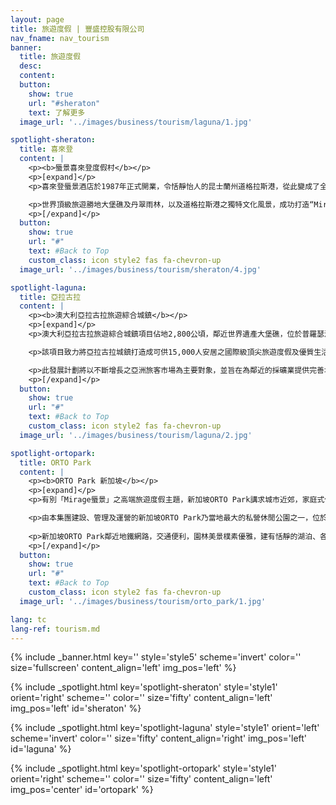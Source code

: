 ```yaml
---
layout: page
title: 旅遊度假 | 豐盛控股有限公司
nav_fname: nav_tourism
banner:
  title: 旅遊度假
  desc:
  content:
  button:
    show: true
    url: "#sheraton"
    text: 了解更多
  image_url: '../images/business/tourism/laguna/1.jpg'

spotlight-sheraton:
  title: 喜來登
  content: |
    <p><b>蜃景喜來登度假村</b></p>
    <p>[expand]</p>
    <p>喜來登蜃景酒店於1987年正式開業，令恬靜怡人的昆士蘭州道格拉斯港，從此變成了全球熱捧之熱帶度假旅遊樂園，各國政要巨星包括中國前國家主席江澤民、美國前總統克林頓、美國著名影星湯姆漢克斯及約翰．特拉沃爾塔、英國著名歌手米克．賈格爾、德國名模克勞迪亞．希弗等均曾經造訪該酒店，在四英里的沙灘上留下璀璨光影。</p>

    <p>世界頂級旅遊勝地大堡礁及丹翠雨林，以及道格拉斯港之獨特文化風景，成功打造“Mirgae蜃景”為高端旅遊度假品牌，豐盛控股更將此高端旅遊度假品牌，引入至中國及其他國家旅遊地產項目。</p>
    <p>[/expand]</p>
  button:
    show: true
    url: "#"
    text: #Back to Top
    custom_class: icon style2 fas fa-chevron-up
  image_url: '../images/business/tourism/sheraton/4.jpg'

spotlight-laguna:
  title: 亞拉古拉
  content: |
    <p><b>澳大利亞拉古拉旅遊綜合城鎮</b></p>
    <p>[expand]</p>
    <p>澳大利亞拉古拉旅遊綜合城鎮項目佔地2,800公頃，鄰近世界遺產大堡礁，位於普羅瑟派恩機場以南25公里，距離Bruce高速公路8公里，毗鄰Midge Point小鎮。項目座落於聖靈群島地區，聖靈群島由74座景色秀麗的小島組成，毗鄰大堡礁，成就當地成為廿壹世紀綜合旅遊度假聖地的理想地標。</p>

    <p>該項目致力將亞拉古拉城鎮打造成可供15,000人安居之國際級頂尖旅遊度假及優質生活勝地，計劃興建或合資發展國際機場，5間國際級酒店、賭場與娛樂中心，兩個18洞及一個27洞高爾夫球場，擁有860個泊位之遊艇碼頭，與旅遊觀光相關之有機農場、購物零售區、會議中心、郵輪碼頭，以及以退休度假及房地產相關之項目。</p>

    <p>此發展計劃將以不斷增長之亞洲旅客市場為主要對象，並旨在為鄰近的採礦業提供完善地區設施服務，勢將成為昆士蘭旅遊、資源、建築及農業等經濟發展焦點。</p>
    <p>[/expand]</p>
  button:
    show: true
    url: "#"
    text: #Back to Top
    custom_class: icon style2 fas fa-chevron-up
  image_url: '../images/business/tourism/laguna/2.jpg'

spotlight-ortopark:
  title: ORTO Park
  content: |
    <p><b>ORTO Park 新加坡</b></p>
    <p>[expand]</p>
    <p>有別「Mirage蜃景」之高端旅遊度假主題，新加坡ORTO Park講求城市近郊，家庭式休閒度假，強調自然，原始生態的理念。</p>

    <p>由本集團建設、管理及運營的新加坡ORTO Park乃當地最大的私營休閒公園之一，位於新加坡北部，占地約51500平方米，自然環境優美，是深受新加坡當地居民及海外遊客喜歡之休閒娛樂公園。</p>
    
    <p>新加坡ORTO Park鄰近地鐵網路，交通便利，園林美景樸素優雅，建有恬靜的湖泊、各類活動設施如釣蝦釣魚、兒童遊樂活動等；室外活動場地如湖畔小屋及湖畔大道，適合舉辦各類型學校活動，家庭聚會和結婚典禮等；景色怡人的園內餐廳及咖啡座，提供美味難忘的湖邊美食體驗。</p>
    <p>[/expand]</p>
  button:
    show: true
    url: "#"
    text: #Back to Top
    custom_class: icon style2 fas fa-chevron-up
  image_url: '../images/business/tourism/orto_park/1.jpg'

lang: tc
lang-ref: tourism.md
---
```

<!-- Welcome Banner -->
{% include _banner.html key='' style='style5' scheme='invert' color='' size='fullscreen' content_align='left' img_pos='left' %}

<!-- Properties -->
{% include _spotlight.html key='spotlight-sheraton' style='style1' orient='right' scheme='' color='' size='fifty' content_align='left' img_pos='left' id='sheraton' %}

{% include _spotlight.html key='spotlight-laguna' style='style1' orient='left' scheme='invert' color='' size='fifty' content_align='right' img_pos='left' id='laguna' %}

{% include _spotlight.html key='spotlight-ortopark' style='style1' orient='right' scheme='' color='' size='fifty' content_align='left' img_pos='center' id='ortopark' %}
